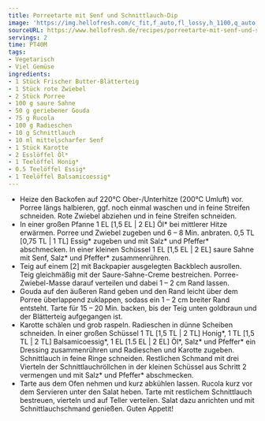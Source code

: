 ```yaml
---
title: Porreetarte mit Senf und Schnittlauch-Dip
image: 'https://img.hellofresh.com/c_fit,f_auto,fl_lossy,h_1100,q_auto,w_2600/hellofresh_s3/image/porreetarte-mit-senf-und-schnittlauch-dip-05af94c9.jpg'
sourceURL: https://www.hellofresh.de/recipes/porreetarte-mit-senf-und-schnittlauch-dip-62fbdf1008be66aa2604b82e
servings: 2
time: PT40M
tags:
- Vegetarisch
- Viel Gemüse
ingredients:
- 1 Stück Frischer Butter-Blätterteig
- 1 Stück rote Zwiebel
- 2 Stück Porree
- 100 g saure Sahne
- 50 g geriebener Gouda
- 75 g Rucola
- 100 g Radieschen
- 10 g Schnittlauch
- 10 ml mittelscharfer Senf
- 1 Stück Karotte
- 2 Esslöffel Öl*
- 1 Teelöffel Honig*
- 0.5 Teelöffel Essig*
- 1 Teelöffel Balsamicoessig*
---
```


- Heize den Backofen auf 220°C Ober-/Unterhitze (200°C Umluft) vor.  Porree längs halbieren, ggf. noch einmal waschen und in feine Streifen schneiden.  Rote Zwiebel abziehen und in feine Streifen schneiden.
- In einer großen Pfanne 1 EL [1,5 EL | 2 EL] Öl\* bei mittlerer Hitze erwärmen. Porree und Zwiebel zugeben und 6 – 8 Min. anbraten. 0,5 TL [0,75 TL | 1 TL] Essig\* zugeben und mit Salz\* und Pfeffer\* abschmecken.  In einer kleinen Schüssel 1 EL [1,5 EL | 2 EL] saure Sahne mit Senf, Salz\* und Pfeffer\* zusammenrühren.
- Teig auf einem [2] mit Backpapier ausgelegten Backblech ausrollen. Teig gleichmäßig mit der Saure-Sahne-Creme bestreichen. Porree-Zwiebel-Masse darauf verteilen und dabei 1 – 2 cm Rand lassen.
- Gouda auf den äußeren Rand geben und den Rand leicht über dem Porree überlappend zuklappen, sodass ein 1 – 2 cm breiter Rand entsteht. Tarte für 15 – 20 Min. backen, bis der Teig unten goldbraun und der Blätterteig aufgegangen ist.
- Karotte schälen und grob raspeln.  Radieschen in dünne Scheiben schneiden.  In einer großen Schüssel 1 TL [1,5 TL | 2 TL] Honig\*, 1 TL [1,5 TL | 2 TL] Balsamicoessig\*, 1 EL [1.5 EL | 2 EL] Öl\*, Salz\* und Pfeffer\* ein Dressing zusammenrühren und Radieschen und Karotte zugeben.  Schnittlauch in feine Ringe schneiden.  Restlichen Schmand mit drei Vierteln der Schnittlauchröllchen in der kleinen Schüssel aus Schritt 2 vermengen und mit Salz\* und Pfeffer\* abschmecken.
- Tarte aus dem Ofen nehmen und kurz abkühlen lassen. Rucola kurz vor dem Servieren unter den Salat heben. Tarte mit restlichem Schnittlauch bestreuen, vierteln und auf Teller verteilen. Salat dazu anrichten und mit Schnittlauchschmand genießen.  Guten Appetit!
